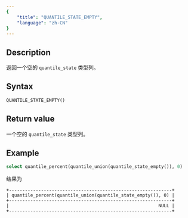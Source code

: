```yaml
---
{
    "title": "QUANTILE_STATE_EMPTY",
    "language": "zh-CN"
}
---
```


## Description

返回一个空的 `quantile_state` 类型列。

## Syntax

```sql
QUANTILE_STATE_EMPTY()
```

## Return value

一个空的 `quantile_state` 类型列。

## Example

```sql
select quantile_percent(quantile_union(quantile_state_empty()), 0)
```

结果为

```text
+-------------------------------------------------------------+
| quantile_percent(quantile_union(quantile_state_empty()), 0) |
+-------------------------------------------------------------+
|                                                        NULL |
+-------------------------------------------------------------+
```
